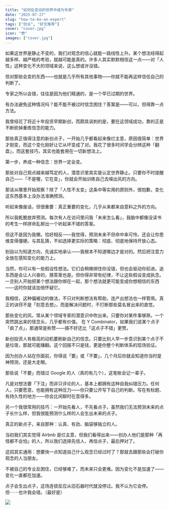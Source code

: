 ```yaml
---
title: "如何在变动的世界中成为专家"
date: "2025-07-27"
slug: "how-to-be-an-expert"
tags: ["创业", "好文推荐"]
cover: "cover.jpg"
icon: "😎"
images: ["cover.jpg"]
---
```

如果这世界是静止不变的，我们对观念的信心就能一路线性上升。某个想法经得起越多样、越严格的考验，就越可能是真的。许多人其实默默相信这一点——对「人性」这种变化不大的领域来说，这么想或许没错。



但对那些会变的东西——也就是几乎所有其他事物——你就不能再这样信任自己的判断了。



专家之所以会错，往往是因为他们精通的，是一个早已过期的世界。



有办法避免这种情况吗？能不能不被过时信念困住？答案是——可以，但得靠一点方法。



我曾经花了将近十年投资早期新创，而颇具讽刺的是，要在这领域成功，靠的正是不断砍掉重练信念的能力。



那些真正值得注意的新创点子，一开始几乎都看起来像烂主意，原因很简单：世界才刚变，而这个变化刚好让它从坏变成了对。我花了很多时间学会分辨这种「翻盘」，而这套技巧，其实也能套用在一切新想法上。



第一步，养成一种信念：世界一定会变。



那些对自己观点越来越笃定的人，潜意识里其实是认定世界静止。只要你不时提醒自己——「不是喔，它在变」，你就会开始训练自己去嗅出风的方向。



那该从哪里开始观察？除了「人性不太变」这条中等实用的原则外，很抱歉，变化这东西基本上没办法准确预测。



听起来像废话，但很重要：真正重要的变化，几乎从来都来自意料之外的方向。



所以我乾脆放弃预测。每次有人在访问里问我「未来怎么看」，我脑中都像没读书的考生一样拼命乱掰出一个听起来不错的答案。



但这不是因为我懒。恰好相反——我觉得，预测未来不但命中率可怜，还会让你思维变得僵硬。与其乱猜，不如选择更实际的策略：彻底、彻底地保持开放心态。



别自以为知道方向，先诚实地承认——我根本不知道哪边才是对的。然后把注意力全放在感知变化的能力上。



当然，你可以有一些假设性想法。它们会稍微绑住你没错，但也会驱动你前进。追东西是会让人兴奋的，猜答案也是。但你得非常有纪律，不让这些假设变成执念。
一旦别人开始把某个想法跟你绑在一起，那个想法就更可能变成你想相信的东西——这时你就该加倍怀疑它。



我相信，这种偏被动的做法，不只对判断想法有帮助，连产出想法也一样管用。真正的诀窍不是「刻意去想」，而是解决问题时，不打断那些莫名冒出来的直觉。



那些变化的风，常从某个领域专家的潜意识中吹出来。只要你对某件事够熟，一个突然跳出来的怪念头，几乎都有价值。
在 Y Combinator，如果我们说某个点子「疯了点」，那通常是称赞——搞不好还比「这点子不错」更赞。



新创投资人有极高的动机要刷新自己的信念。只要比别人早一步意识到某个点子不是垃圾，那就可能赚翻。这个回报不只是钱，更是你整个判断体系的现场验证。



因为创办人站在你面前，你得说「要」或「不要」，几个月后你就会知道你当时是神预测，还是大走眼。



那些说「不要」而错过 Google 的人（真的有几个），这笔帐会记一辈子。



凡是对想法要「下注」而非只评论的人，基本上都拥有这种自我纠错压力。任何人，只要愿意，也能拥有这种压力——你只要公开写下自己的判断。写在有标题、有持久性的地方——你会比闲聊时在意得多。



另一个我很常用的技巧：一开始先看人，不先看点子。虽然我们无法预测未来的点子长什么样，但我很能预测什么样的人会生出未来的点子。



真正的新点子，来自那种：认真、有劲、脑袋够独立的人。



当初我们其实觉得 Airbnb 是烂主意，但我们看得出来——创办人他们是那种「再怪都不会怕」的人，所以我们选择先信人、再信点子，最后押对了。



这招其实通用：想要快一点知道自己什么观念已经过时了？那就去跟那些会打破你观念的人当朋友。



不被自己的专业反困住，已经够难了，而未来只会更难。因为变化不是加速了——变化一直都在加速。



点子会生出点子，这场连锁反应从旧石器时代就没停过。我不认为它会停。
但⋯⋯也许我会错。（最好是）




![](https://prod-files-secure.s3.us-west-2.amazonaws.com/112d0858-5090-4d34-a606-b75eb8d65fd2/46476355-9cf3-4e99-9b7a-3531bc426380/1000202064.png?X-Amz-Algorithm=AWS4-HMAC-SHA256&X-Amz-Content-Sha256=UNSIGNED-PAYLOAD&X-Amz-Credential=ASIAZI2LB466WRC5ELTT%2F20250731%2Fus-west-2%2Fs3%2Faws4_request&X-Amz-Date=20250731T191846Z&X-Amz-Expires=3600&X-Amz-Security-Token=IQoJb3JpZ2luX2VjELP%2F%2F%2F%2F%2F%2F%2F%2F%2F%2FwEaCXVzLXdlc3QtMiJGMEQCIH7l0q6RzQI65GdgTdBcsfDYR%2FUgbvWdfBuDVrNPPrxbAiAkVsUf3hWHc9imtr%2FL8tmRCBgnBBRGYHug0PjVtwbKMCqIBAjb%2F%2F%2F%2F%2F%2F%2F%2F%2F%2F8BEAAaDDYzNzQyMzE4MzgwNSIMKL%2BOVaBoYDbAB%2Fq0KtwD%2F3k6g0dz65CTkbvogN%2FAFfjdXdHwodFcYhz6xwr2DxVaBhEFkxGq5LMoZxGKqvq6Tvn6tRysQfIc%2BKpTxqOFcdTLvaGJtYSudpFkhW1splQI7l7Wbk2fiVVZCUi8X8G4pWeEy6t84WZw2IdFSbyFUgAMGfCBXdXNDDrMmPdij2W4T6QtmvUxv9k0nGDZ1YASvVLf17pDpkcdzuKIUlWse%2Fe6AYiVtdna1FRGebg5L%2BukuMzRz0pudYJEVJGqnsMFNJQfFZ%2Bg6uj3hf7QzbxMO8w22mu%2BkNvqxoTmOD4G2OUGNMfYw9UJJnmRR8eZoph41FUYsaI3ZhVzIi08MAK6g8p0Q0%2BwSfSRi%2BrTAwzu%2FGAP7nKPKtE847vGu2fN301v4HVHmHuqzYzyfry8mssnNOjnp0l7gXM48v63jSMNX%2Fz88eUAAVZr5zYHAOPnXfbBitTVnbHqeniKjz9STixPoi54Cvas0PV7IL3Sp4BsBb0d42SiDKtpCllSpRc8XcWPvEDwJC7WFllfyanoLTmsxfIBtnLkHgk5mY02KmCxM%2F2iJyDqkV9x%2FBT9S8N4pppbWTafbaRvKTD%2Fd7FFsydzSxoQOukRHfWftZJK3IYT0Ss5I6zKbO2If2mXSEMw8eauxAY6pgHAPWyB8aH9JFSBDfxmORA0JsOQeLXcgW4KZagqm0tJjRR%2Br35q0oXvCVMZn91Y%2FSXhMnyVtu%2FNdYFI1a8tDwS8XbDZG70F9bmVaFyMAv2RPw6VqwqTFYfDvfbfCqq3VJ8gHIXH9QS5yHql7%2Bi7zoU5rhEAcBIzY4rf%2FTXJTCz15CZSWE1esWtT0eafEvSgGZiMPveMqjHonG32xa9CC%2BqIU5xs3SqK&X-Amz-Signature=8178c6ca4b84088c700f424d687c1e8c90994db6752cc8555499df3889f8ba4f&X-Amz-SignedHeaders=host&x-amz-checksum-mode=ENABLED&x-id=GetObject)

